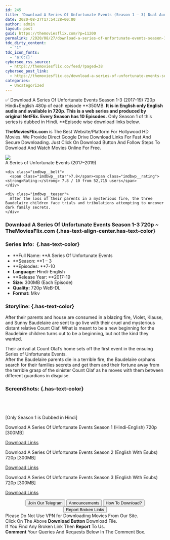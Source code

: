 ```yaml
---
id: 245
title: 'Download A Series Of Unfortunate Events (Season 1 – 3) Dual Audio {Hindi-English} 720p WeB-DL HD [300MB]'
date: 2020-08-27T17:54:28+00:00
author: admin
layout: post
guid: https://themoviesflix.com/?p=11200
permalink: /2020/08/27/download-a-series-of-unfortunate-events-season-1-3-dual-audio-hindi-english-720p-web-dl-hd-300mb-2/
tdc_dirty_content:
  - "1"
tdc_icon_fonts:
  - 'a:0:{}'
cyberseo_rss_source:
  - https://themoviesflix.co/feed/?paged=38
cyberseo_post_link:
  - https://themoviesflix.co/download-a-series-of-unfortunate-events-season-1-3-hindi-english-720p/
categories:
  - Uncategorized
---
```

✅ Download A Series Of Unfortunate Events Season 1-3 (2017-19) 720p Hindi+English 480p of each episode&nbsp;**350MB.&nbsp;**It is in English only English audio and available in&nbsp;720p. This is a web series and produced by original&nbsp;**NetFlix**. Every Season has 10 Episodes.**&nbsp;Only Season 1 of this series is dubbed in Hindi.&nbsp;**Episode wise download links below.

**TheMoviesFlix.com**&nbsp;is The Best Website/Platform For Hollywood HD Movies. We Provide Direct Google Drive Download Links For Fast And Secure Downloading. Just Click On Download Button And Follow Steps To Download And Watch Movies Online For Free.

<div class="imdbwp imdbwp--movie dark">
  <div class="imdbwp__thumb">
    <a class="imdbwp__link" target="_blank" title="A Series of Unfortunate Events" href="https://www.imdb.com/title/tt4834206/" rel="nofollow noopener noreferrer"><img class="imdbwp__img" src="https://m.media-amazon.com/images/M/MV5BMTYzMjA3OTgxOV5BMl5BanBnXkFtZTgwMjAwMDU5NjM@._V1_SX300.jpg" /></a>
  </div>
  
  <div class="imdbwp__content">
    <div class="imdbwp__header">
      <span class="imdbwp__title">A Series of Unfortunate Events</span> (2017–2019)
    </div>
    
    <div class="imdbwp__belt">
      <span class="imdbwp__star">7.8</span><span class="imdbwp__rating"><strong>Rating:</strong> 7.8 / 10 from 52,715 users</span>
    </div>
    
    <div class="imdbwp__teaser">
      After the loss of their parents in a mysterious fire, the three Baudelaire children face trials and tribulations attempting to uncover dark family secrets.
    </div>
  </div>
</div>

### Download A Series Of Unfortunate Events Season 1-3 720p ~ TheMoviesFlix.com {.has-text-align-center.has-text-color}

### Series Info:&nbsp; {.has-text-color}

  * **Full Name:&nbsp;**A Series Of Unfortunate Events
  * **Season:&nbsp;**1 – 3
  * **Episodes:&nbsp;**7-10
  * **Language:**&nbsp;Hindi-English
  * **Release Year:&nbsp;**2017-19
  * **Size:**&nbsp;300MB (Each Episode)
  * **Quality:**&nbsp;720p WeB-DL
  * **Format:**&nbsp;Mkv

### Storyline: {.has-text-color}

After their parents and house are consumed in a blazing fire, Violet, Klause, and Sunny Baudelaire are sent to go live with their cruel and mysterious distant relative Count Olaf. What is meant to be a new beginning for the Baudelaire children turns out to be a beginning, but not the kind they wanted.

Their arrival at Count Olaf’s home sets off the first event in the ensuing Series of Unfortunate Events.  
After the Baudelaire parents die in a terrible fire, the Baudelaire orphans search for their families secrets and get them and their fortune away from the terrible grasp of the sinister Count Olaf as he moves with them between different guardians in disguise.

### ScreenShots: {.has-text-color}

<div class="wp-block-image">
  <figure class="aligncenter"><img src="https://i.imgur.com/PmCm9AN.jpg" alt /></figure>
</div>

<div class="wp-block-image">
  <figure class="aligncenter"><img src="https://i.imgur.com/hXOYhAh.jpg" alt /></figure>
</div>

<div class="wp-block-image">
  <figure class="aligncenter"><img src="https://i.imgur.com/I8oBIlK.jpg" alt /></figure>
</div>

<div class="wp-block-image">
  <figure class="aligncenter"><img src="https://i.imgur.com/QPAUH0A.jpg" alt /></figure>
</div>

<p class="has-text-align-center has-vivid-red-color has-text-color">
  [Only Season 1 is Dubbed in Hindi]
</p>

<p class="has-text-align-center has-text-color">
  Download A Series Of Unfortunate Events Season 1 (Hindi-English) 720p [300MB]
</p>

<span class="mb-center maxbutton-3-center"><span class="maxbutton-3-container mb-container"><a class="maxbutton-3 maxbutton maxbutton-post-button" target="_blank" rel="nofollow noopener noreferrer" href="https://coinquint.com/a7640/"><span class="mb-text">Download Links</span></a></span></span>

<p class="has-text-align-center has-text-color">
  Download A Series Of Unfortunate Events Season 2 (English With Esubs) 720p [300MB]
</p>

<span class="mb-center maxbutton-3-center"><span class="maxbutton-3-container mb-container"><a class="maxbutton-3 maxbutton maxbutton-post-button" target="_blank" rel="nofollow noopener noreferrer" href="https://coinquint.com/a7630/"><span class="mb-text">Download Links</span></a></span></span>

<p class="has-text-align-center has-text-color">
  Download A Series Of Unfortunate Events Season 3 (English With Esubs) 720p [300MB]
</p>

<span class="mb-center maxbutton-3-center"><span class="maxbutton-3-container mb-container"><a class="maxbutton-3 maxbutton maxbutton-post-button" target="_blank" rel="nofollow noopener noreferrer" href="https://coinquint.com/a7635/"><span class="mb-text">Download Links</span></a></span></span>

<center>
</center>

<center>
  <a href="https://t.me/themoviesflixcom" target="_blank" data-wpel-link="external" rel="nofollow external noopener noreferrer"><button class="button button5">Join Our Telegram</button></a> <a href="https://themoviesflix.co/download-a-series-of-unfortunate-events-season-1-3-hindi-english-720p/#" target="_blank" data-wpel-link="external" rel="nofollow external noopener noreferrer"><button class="button button5">Announcements</button></a> <a href="https://themoviesflix.com/how-to-download/" target="_blank" data-wpel-link="external" rel="nofollow external noopener noreferrer"><button class="button button5">How To Download?</button></a> <a href="https://themoviesflix.co/download-a-series-of-unfortunate-events-season-1-3-hindi-english-720p/#" target="_blank" data-wpel-link="external" rel="nofollow external noopener noreferrer"><button class="button button5">Report Broken Links</button></a>
</center>

<div class="alert alert-danger">
  Please Do Not Use VPN for Downloading Movies From Our Site.
</div>

<div class="alert alert-success">
  Click On The Above <strong>Download Button</strong> Download File.
</div>

<div class="alert alert-warning">
  If You Find Any Broken Link Then <strong>Report</strong> To Us.
</div>

<div class="alert alert-info">
  <strong>Comment</strong> Your Queries And Requests Below In The Comment Box.
</div>